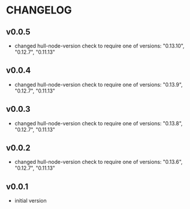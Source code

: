 # CHANGELOG

## v0.0.5
- changed hull-node-version check to require one of versions: "0.13.10", "0.12.7", "0.11.13"

## v0.0.4
- changed hull-node-version check to require one of versions: "0.13.9", "0.12.7", "0.11.13"

## v0.0.3
- changed hull-node-version check to require one of versions: "0.13.8", "0.12.7", "0.11.13"

## v0.0.2
- changed hull-node-version check to require one of versions: "0.13.6", "0.12.7", "0.11.13"

## v0.0.1
- initial version
